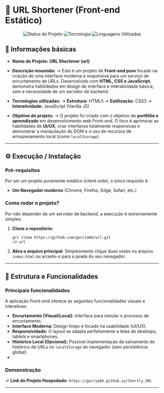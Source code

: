 # 🔗 URL Shortener (Front-end Estático)

<p align="center">
  <img src="https://img.shields.io/badge/Status-EmAndamento-yellow" alt="Status do Projeto">
  <img src="https://img.shields.io/badge/Tecnologia-Front--end%20Puro-blue" alt="Tecnologia">
  <img src="https://img.shields.io/badge/Linguagens-HTML%20%7C%20CSS%20%7C%20JS-yellowgreen" alt="Linguagens Utilizadas">
</p>

## 🧩 Informações básicas

* **Nome do Projeto:** **URL Shortener (url)**

* **Descrição resumida:**
    → Este é um projeto de **Front-end puro** focado na criação de uma interface moderna e responsiva para um serviço de encurtamento de URLs. Desenvolvido com **HTML, CSS e JavaScript**, demonstra habilidades em design de interface e interatividade básica, sem a necessidade de um servidor de backend.

* **Tecnologias utilizadas:**
    → **Estrutura:** HTML5
    → **Estilização:** CSS3
    → **Interatividade:** JavaScript (Vanilla JS)

* **Objetivo do projeto:**
    → O projeto foi criado com o objetivo de **portfólio e aprendizado** em desenvolvimento web Front-end. O foco é aprimorar as habilidades de **UI/UX**, criar interfaces totalmente responsivas e demonstrar a manipulação do DOM e o uso de recursos de armazenamento local (como `localStorage`).

---

## ⚙️ Execução / Instalação

### Pré-requisitos

Por ser um projeto puramente estático (client-side), o único requisito é:

* **Um Navegador moderno** (Chrome, Firefox, Edge, Safari, etc.)

### Como rodar o projeto?

Por não depender de um servidor de backend, a execução é extremamente simples:

1.  **Clone o repositório:**
    ```bash
    git clone https://github.com/garc1a04/url.git
    cd url
    ```

2.  **Abra o arquivo principal:**
    Simplesmente clique duas vezes no arquivo `index.html` ou arraste-o para a janela do seu navegador.

---

## 🧠 Estrutura e Funcionalidades

### Principais funcionalidades

A aplicação Front-end oferece as seguintes funcionalidades visuais e interativas:

* **Encurtamento (Visual/Local):** Interface para simular o processo de encurtamento.
* **Interface Moderna:** Design limpo e focado na usabilidade (UI/UX).
* **Responsividade:** O layout se adapta perfeitamente a telas de desktops, tablets e smartphones.
* **Histórico Local (Opcional):** Possível implementação de salvamento do histórico de URLs no `localStorage` do navegador (sem persistência global).
* 
### Demonstração

→ **Link do Projeto Hospedado:** `https://garc1a04.github.io/Shortly_URL`

---
